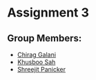 # Assignment 3

## Group Members:
* [Chirag Galani](cgalani@iu.edu)
* [Khusboo Sah](sahk@iu.edu)
* [Shreejit Panicker](skpanick@iu.edu)


